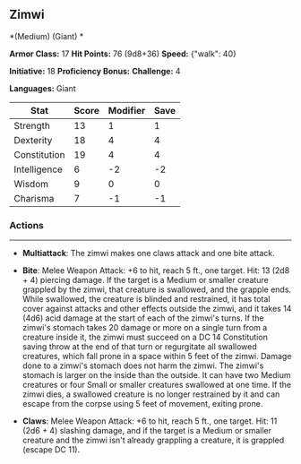 ## Zimwi
*(Medium) (Giant) *

**Armor Class:** 17
**Hit Points:** 76 (9d8+36)
**Speed:** {"walk": 40}

**Initiative:** 18
**Proficiency Bonus:**
**Challenge:** 4

**Languages:** Giant



| Stat | Score | Modifier | Save |
| ---- | ---- | ---- | ---- |
| Strength | 13 | 1 | 1 |
| Dexterity | 18 | 4 | 4 |
| Constitution | 19 | 4 | 4 |
| Intelligence | 6 | -2 | -2 |
| Wisdom | 9 | 0 | 0 |
| Charisma | 7 | -1 | -1 |

### Actions
 --- 
- **Multiattack**: The zimwi makes one claws attack and one bite attack.

- **Bite**: Melee Weapon Attack: +6 to hit, reach 5 ft., one target. Hit: 13 (2d8 + 4) piercing damage. If the target is a Medium or smaller creature grappled by the zimwi, that creature is swallowed, and the grapple ends. While swallowed, the creature is blinded and restrained, it has total cover against attacks and other effects outside the zimwi, and it takes 14 (4d6) acid damage at the start of each of the zimwi's turns. If the zimwi's stomach takes 20 damage or more on a single turn from a creature inside it, the zimwi must succeed on a DC 14 Constitution saving throw at the end of that turn or regurgitate all swallowed creatures, which fall prone in a space within 5 feet of the zimwi. Damage done to a zimwi's stomach does not harm the zimwi. The zimwi's stomach is larger on the inside than the outside. It can have two Medium creatures or four Small or smaller creatures swallowed at one time. If the zimwi dies, a swallowed creature is no longer restrained by it and can escape from the corpse using 5 feet of movement, exiting prone.

- **Claws**: Melee Weapon Attack: +6 to hit, reach 5 ft., one target. Hit: 11 (2d6 + 4) slashing damage, and if the target is a Medium or smaller creature and the zimwi isn't already grappling a creature, it is grappled (escape DC 11).

